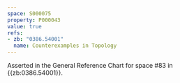 ```yaml
---
space: S000075
property: P000043
value: true
refs:
- zb: "0386.54001"
  name: Counterexamples in Topology
---
```


Asserted in the General Reference Chart for space #83 in
{{zb:0386.54001}}.
